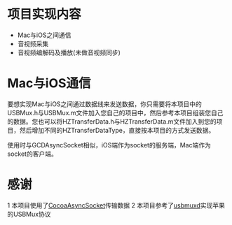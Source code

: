 # 项目实现内容
* Mac与iOS之间通信
* 音视频采集
* 音视频编解码及播放(未做音视频同步)
  
# Mac与iOS通信
要想实现Mac与iOS之间通过数据线来发送数据，你只需要将本项目中的USBMux.h与USBMux.m文件加入您自己的项目中，然后参考本项目组装您自己的数据。您也可以将HZTransferData.h与HZTransferData.m文件加入到您的项目，然后增加不同的HZTransferDataType，直接按本项目的方式发送数据。

使用时与GCDAsyncSocket相似，iOS端作为socket的服务端，Mac端作为socket的客户端。

# 感谢
1 本项目使用了[CocoaAsyncSocket](https://github.com/robbiehanson/CocoaAsyncSocket)传输数据
2 本项目参考了[usbmuxd](https://github.com/libimobiledevice/usbmuxd)实现苹果的USBMux协议

